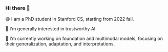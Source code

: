 ### Hi there 👋  

😄 I am a PhD student in Stanford CS, starting from 2022 fall.

🔭 I'm generally interested in trustworthy AI.

🌱 I'm currently working on foundation and multimodal models, focusing on their generalization, adaptation, and interpretations.

<!--
**Wuyxin/Wuyxin** is a ✨ _special_ ✨ repository because its `README.md` (this file) appears on your GitHub profile.

Here are some ideas to get you started:

- 🔭 I’m currently working on ...
- 🌱 I’m currently learning ...
- 👯 I’m looking to collaborate on ...
- 🤔 I’m looking for help with ...
- 💬 Ask me about ...
- 📫 How to reach me: ...
- 😄 Pronouns: ...
- ⚡ Fun fact: ...
-->
